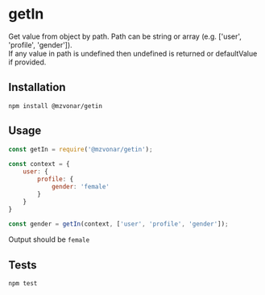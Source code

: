 getIn
=========

Get value from object by path. Path can be string or array (e.g. ['user', 'profile', 'gender']).  
If any value in path is undefined then undefined is returned or defaultValue if provided.

## Installation

  `npm install @mzvonar/getin`

## Usage

```javascript
const getIn = require('@mzvonar/getin');
  
const context = {
    user: {
        profile: {
            gender: 'female'
        }
    }
}
  
const gender = getIn(context, ['user', 'profile', 'gender']);
 ```
  
  Output should be `female`


## Tests

  `npm test`